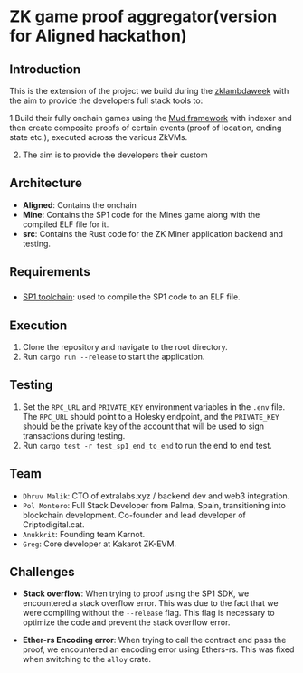 # ZK game proof aggregator(version for Aligned hackathon)

## Introduction
This is the extension of the project we build during the [zklambdaweek](https://dorahacks.io/buidl/14120) with the aim to provide the developers full stack tools to: 

1.Build their fully onchain games using the [Mud framework]() with indexer and then create composite proofs of certain events (proof of location, ending state etc.), executed across the various ZkVMs.

2. The aim is to provide the developers their custom 


## Architecture

- **Aligned**: Contains the onchain 
- **Mine**: Contains the SP1 code for the Mines game along with the compiled ELF file for it.
- **src**: Contains the Rust code for the ZK Miner application backend and testing.

## Requirements





### 

- [SP1 toolchain](https://docs.succinct.xyz/getting-started/install.html): used to compile the SP1 code to an ELF file.

## Execution

1. Clone the repository and navigate to the root directory.
2. Run `cargo run --release` to start the application.

## Testing

1. Set the `RPC_URL` and `PRIVATE_KEY` environment variables in the `.env` file. The `RPC_URL` should point to a Holesky endpoint, and the `PRIVATE_KEY` should be the private key of the account that will be used to sign transactions during testing.
2. Run `cargo test -r test_sp1_end_to_end` to run the end to end test.

## Team

- `Dhruv Malik`: CTO of extralabs.xyz / backend dev and web3 integration.
- `Pol Montero`: Full Stack Developer from Palma, Spain, transitioning into blockchain development. Co-founder and lead developer of Criptodigital.cat.
- `Anukkrit`: Founding team Karnot.
- `Greg`: Core developer at Kakarot ZK-EVM.

## Challenges

- **Stack overflow**: When trying to proof using the SP1 SDK, we encountered a stack overflow error. This was due to the fact that we were compiling without the `--release` flag. This flag is necessary to optimize the code and prevent the stack overflow error.

- **Ether-rs Encoding error**: When trying to call the contract and pass the proof, we encountered an encoding error using Ethers-rs. This was fixed when switching to the `alloy` crate.
